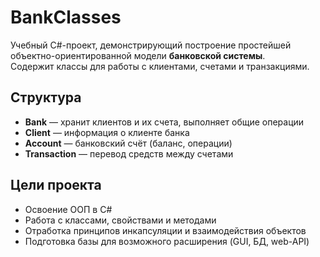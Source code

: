 # BankClasses

Учебный C#-проект, демонстрирующий построение простейшей объектно-ориентированной модели **банковской системы**.  
Содержит классы для работы с клиентами, счетами и транзакциями.

## Структура

- **Bank** — хранит клиентов и их счета, выполняет общие операции
- **Client** — информация о клиенте банка
- **Account** — банковский счёт (баланс, операции)
- **Transaction** — перевод средств между счетами

## Цели проекта

- Освоение ООП в C#
- Работа с классами, свойствами и методами
- Отработка принципов инкапсуляции и взаимодействия объектов
- Подготовка базы для возможного расширения (GUI, БД, web-API)
